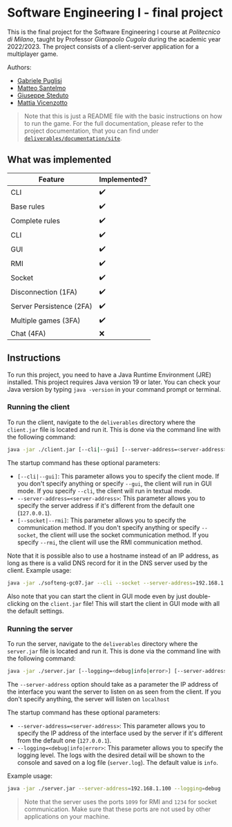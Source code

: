 # Software Engineering I - final project

This is the final project for the Software Engineering I course at *Politecnico di Milano*, taught by Professor *Gianpaolo Cugola* during the academic year 2022/2023.
The project consists of a client-server application for a multiplayer game.

Authors:
- [Gabriele Puglisi](https://github.com/GabP404)
- [Matteo Santelmo](https://github.com/matsant01)
- [Giuseppe Steduto](https://github.com/giuseppe-steduto)
- [Mattia Vicenzotto](https://github.com/Vice41)

> Note that this is just a README file with the basic instructions on how to run the game.
For the full documentation, please refer to the project documentation, that you can find under 
[`deliverables/documentation/site`](/deliverables/documentation/site/index.html).

## What was implemented

| Feature                  | Implemented?       |
|--------------------------|--------------------|
| CLI                      | ✔️ |
| Base rules               | ✔️ |
| Complete rules           | ✔️ |
| CLI                      | ✔️ |
| GUI                      | ✔️ |
| RMI                      | ✔️ |
| Socket                   | ✔️ |
| Disconnection  (1FA)     | ✔️ |
| Server Persistence (2FA) | ✔️ |
| Multiple games (3FA)     | ✔️ |
| Chat (4FA)               | ❌                 |

## Instructions

To run this project, you need to have a Java Runtime Environment (JRE) installed. This project requires Java version 19
or later. You can check your Java version by typing `java -version` in your command prompt or terminal.

### Running the client

To run the client, navigate to the `deliverables` directory where the `client.jar` file is located and run it.
This is done via the command line with the following command:

```sh
java -jar ./client.jar [--cli|--gui] [--server-address=<server-address>] [--socket|--rmi]
```

The startup command has these optional parameters:

- `[--cli|--gui]`: This parameter allows you to specify the client mode. If you don't specify anything or specify `--gui`, the client will run in GUI mode. If you specify `--cli`, the client will run in textual mode.
- `--server-address=<server-address>`: This parameter allows you to specify the server address if it's different from the default one (`127.0.0.1`).
- `[--socket|--rmi]`: This parameter allows you to specify the communication method. If you don't specify anything or specify `--socket`, the client will use the socket communication method. If you specify `--rmi`, the client will use the RMI communication method.

Note that it is possible also to use a hostname instead of an IP address, as long as there is a valid DNS record for it
in the DNS server used by the client.
Example usage:

```sh
java -jar ./softeng-gc07.jar --cli --socket --server-address=192.168.1.100
```

Also note that you can start the client in GUI mode even by just double-clicking on the `client.jar` file!
This will start the client in GUI mode with all the default settings.

### Running the server

To run the server, navigate to the `deliverables` directory where the `server.jar` file is located and run it.
This is done via the command line with the following command:

```{.sh .copy-to-clipboard}
java -jar ./server.jar [--logging=<debug|info|error>] [--server-address=<server-address>]
```

The `--server-address` option should take as a parameter the IP address of the interface you want the server to listen on as seen from the client. If you don't specify anything, the server will listen on `localhost`

The startup command has these optional parameters:

- `--server-address=<server-address>`: This parameter allows you to specify the IP address of the interface used by the server if it's different from the default one (`127.0.0.1`).
- `--logging=<debug|info|error>`: This parameter allows you to specify the logging level. The logs with the desired detail will be shown to the console and saved on a log file (`server.log`). The default value is `info`.

Example usage:

```{.sh .copy-to-clipboard}
java -jar ./server.jar --server-address=192.168.1.100 --logging=debug
```

> Note that the server uses the ports `1099` for RMI and `1234` for socket communication. 
> Make sure that these ports are not used by other applications on your machine.
